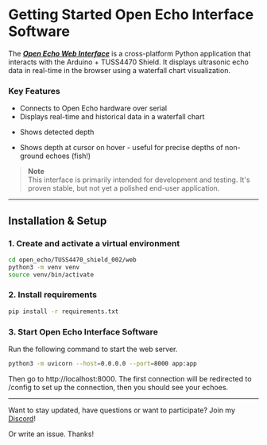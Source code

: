# Getting Started Open Echo Interface Software

The [***Open Echo Web Interface***](echo_interface.py) is a cross-platform Python application that interacts with the Arduino + TUSS4470 Shield. 
It displays ultrasonic echo data in real-time in the browser using a waterfall chart visualization. 
<!-- The application is intended primarily as a testing and development tool, but is stable enough for continuous use -tested for several days on a Raspberry Pi 4 without issues. -->

### Key Features
- Connects to Open Echo hardware over serial
- Displays real-time and historical data in a waterfall chart
<!-- - Auto-gain to adjust the waterfall chart colors -->
- Shows detected depth <!-- and (if supported) temperature and drive voltage (`vDRV`) -->
<!-- - Supports bidirectional communication for debugging and testing -->
- Shows depth at cursor on hover - useful for precise depths of non-ground echoes (fish!)

> **Note**  
> This interface is primarily intended for development and testing. It's proven stable, but not yet a polished end-user application.

---

## Installation & Setup

### 1. Create and activate a virtual environment

```bash
cd open_echo/TUSS4470_shield_002/web
python3 -m venv venv 
source venv/bin/activate 
```

### 2. Install requirements
```bash
pip install -r requirements.txt 
```

### 3. Start Open Echo Interface Software
Run the following command to start the web server. 
```bash
python3 -m uvicorn --host=0.0.0.0 --port=8000 app:app
```
Then go to http://localhost:8000. The first connection will be redirected to /config to set up the connection, then you should see your echoes.


--- 
Want to stay updated, have questions or want to participate? Join my [Discord](https://discord.com/invite/rerCyqAcrw)!

Or write an issue. Thanks!
